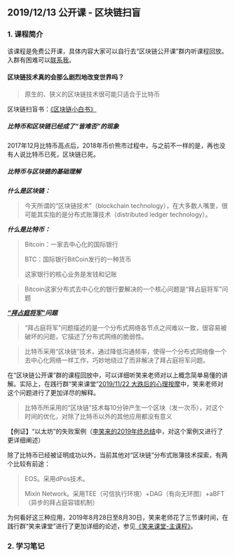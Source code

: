## 2019/12/13 公开课 - 区块链扫盲

### 1. 课程简介

该课程是免费公开课，具体内容大家可以自行去“区块链公开课”群内听课程回放。入群有困难可以[联系我](contact-info.md)。

#### 区块链技术真的会那么剧烈地改变世界吗？

> 原生的、狭义的区块链技术很可能只适合于比特币

区块链扫盲书：[《区块链小白书》](https://blockchainlittlebook.com)

##### 比特币和区块链已经成了“皆难否”的现象

2017年12月比特币高点后，2018年币价熊市过程中，与之前不一样的是，再也没有人说比特币已死，区块链已死。


##### 比特币与区块链的基础理解

***什么是区块链：***

> 今天所谓的“区块链技术”（blockchain technology），在大多数人嘴里，很可能其实指的是分布式账簿技术（distributed ledger technology）。

***什么是比特币：***

> Bitcoin：一家去中心化的国际银行
> 
> BTC：国际银行BitCoin发行的一种货币
>
> 这家银行的核心业务是发钱和记账

> Bitcoin这家分布式去中心化的银行要解决的一个核心问题是“拜占庭将军”问题

***[“拜占庭将军”](https://zh.wikipedia.org/wiki/%E6%8B%9C%E5%8D%A0%E5%BA%AD%E5%B0%86%E5%86%9B%E9%97%AE%E9%A2%98)问题***

> “拜占庭将军”问题描述的是一个分布式网络各节点之间难以一致，很容易被破坏的问题，它描述了分布式网络的脆弱性。

> 比特币采用“区块链”技术，通过降低沟通频率，使得一个分布式网络像一个去中心化网络一样工作，巧妙地绕过了而非解决了拜占庭将军问题。

在“区块链公开课”群的课程回放中，可以详细听笑来老师对以上概念简单易懂的讲解。实际上，在践行群“笑来课堂”[2019/11/22 大跌后的心理按摩](xiaolai-main-course-private/20191122-private-course-take-it-easy.md)中，笑来老师对这个问题进行了更加详尽的解释。

> 比特币所采用的“区块链”技术每10分钟产生一个区块（发一次币），对这个时间的优化，对除了比特币以外的其他应用都没有意义

【例证】“以太坊”的失败案例（[李笑来的2019年终总结](xiaolai-main-course-public/20191228-public-course-lixiaolai-2019.md)中，对这个案例又进行了更详细阐述）

除了比特币已经被证明成功以外，当前其他对“区块链”分布式账簿技术探索，有两个比较有前途：

> EOS。采用dPos技术。
>
> Mixin Network。采用TEE（可信执行环境）+DAG（有向无环图）+aBFT（异步的拜占庭容错机制）

为何看好这三种应用，2019年8月28日至8月30日，笑来老师花了三节课时间，在践行群“笑来课堂”进行了更加详细的论述，参见[《笑来课堂-主课程》](xiaolai-main-course-private.md)。



### 2. 学习笔记




